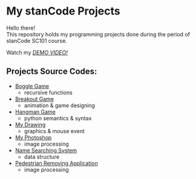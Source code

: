 # My stanCode Projects
Hello there!\
This repository holds my programming projects done during the period of stanCode SC101 course.

Watch my *[DEMO VIDEO!](https://drive.google.com/drive/folders/1Gi3bn9qPW_gR0ISyGzVPLd5Bztdvd7rF?fbclid=IwAR36BW3v_bHn-Idsh-0_ROSWLwrXOzoervZId25OOzH2LX4b6FCGDfULdDg)*

## Projects Source Codes:
* [Boggle Game](https://github.com/A-Buuu/MystanCodeProjects/blob/main/stanCode_Projects/boggle_game_solver/boggle.py)
  * recursive functions
* [Breakout Game](https://github.com/A-Buuu/MystanCodeProjects/blob/main/stanCode_Projects/break_out_game/extentions.py)
  * animation & game designing
* [Hangman Game](https://github.com/A-Buuu/MystanCodeProjects/blob/main/stanCode_Projects/hangman_game/hangman.py)
  * python semantics & syntax
* [My Drawing](https://github.com/A-Buuu/MystanCodeProjects/blob/main/stanCode_Projects/my_drawing/my_drawing.py)
  * graphics & mouse event
* [My Photoshop](https://github.com/A-Buuu/MystanCodeProjects/blob/main/stanCode_Projects/my_photoshop/best_photoshop_award.py)
  * image processing
* [Name Searching System](https://github.com/A-Buuu/MystanCodeProjects/blob/main/stanCode_Projects/name_searching_system/babygraphics.py)
  * data structure
* [Pedestrian Removing Application](https://github.com/A-Buuu/MystanCodeProjects/blob/main/stanCode_Projects/pedestrian_removing/stanCodoshop.py)
  * image processing
